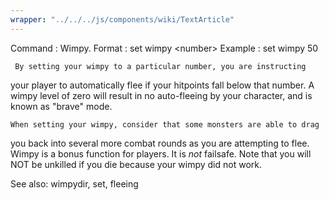 ```yaml
---
wrapper: "../../../js/components/wiki/TextArticle"
---
```

Command : Wimpy.
Format  : set wimpy &lt;number&gt;
Example : set wimpy 50

     By setting your wimpy to a particular number, you are instructing
your player to automatically flee if your hitpoints fall below that
number.  A wimpy level of zero will result in no auto-fleeing by your
character, and is known as "brave" mode.

    When setting your wimpy, consider that some monsters are able to drag
you back into several more combat rounds as you are attempting to flee.
Wimpy is a bonus function for players.  It is *not* failsafe.  Note that
you will NOT be unkilled if you die because your wimpy did not work.

See also: wimpydir, set, fleeing
